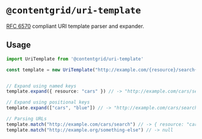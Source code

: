 # `@contentgrid/uri-template`

[RFC 6570](https://datatracker.ietf.org/doc/html/rfc6570) compliant URI template parser and expander.

## Usage

```typescript
import UriTemplate from '@contentgrid/uri-template'

const template = new UriTemplate("http://example.com/{resource}/search{?color,height}");


// Expand using named keys
template.expand({ resource: "cars" }) // -> "http://example.com/cars/search"

// Expand using positional keys
template.expand(["cars", "blue"]) // -> "http://example.com/cars/search?color=blue"

// Parsing URLs
template.match("http://example.com/cars/search") // -> { resource: "cars" }
template.match("http://example.org/something-else") // -> null

```
